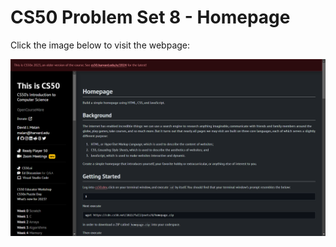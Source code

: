# CS50 Problem Set 8 - Homepage

Click the image below to visit the webpage:

[![CS50 Hello Problem Set](homepage.png)](https://cs50.harvard.edu/x/2023/psets/8/homepage/)